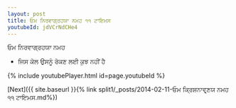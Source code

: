 ```yaml
---
layout: post
title: ਓਮ ਨਿਰਵਾਗ੍ਰਹਯਾ ਨਮਹ ੧੧ ਟਾਇਮਸ
youtubeId: jdVCrNdCHe4
---
```

 
 
 ਓਮ ਨਿਰਵਾਗ੍ਰਹਯਾ ਨਮਹ  
 
 -  ਜਿਸ ਕੋਲ ਉਸਨੂੰ ਰੋਕਣ ਲਈ ਕੁਝ ਨਹੀਂ ਹੈ 
 
  
 
  
 
 
 
 
 
 


{% include youtubePlayer.html id=page.youtubeId %}
 
[Next]({{ site.baseurl }}{% link  split1/_posts/2014-02-11-ਓਮ ਕ੍ਰਿਸ਼ਨਾਵਰ੍ਣਯ ਨਮਹ ੧੧ ਟਾਇਮਸ.md%})
 
